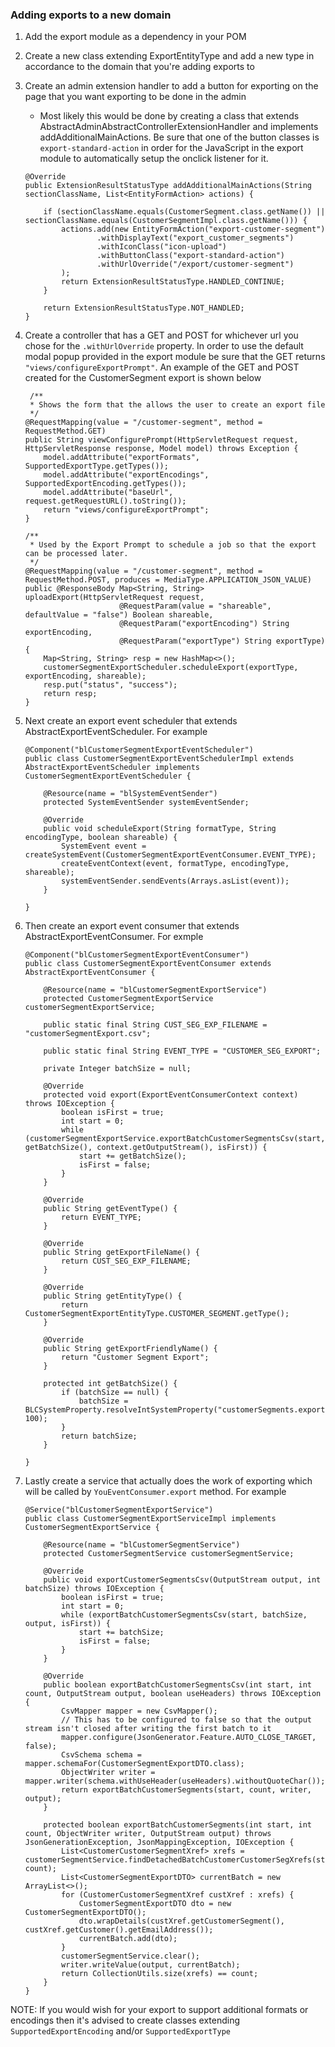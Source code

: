 ### Adding exports to a new domain
1. Add the export module as a dependency in your POM
2. Create a new class extending ExportEntityType and add a new type in accordance to the domain that you're adding exports to
3. Create an admin extension handler to add a button for exporting on the page that you want exporting to be done in the admin
    - Most likely this would be done by creating a class that extends AbstractAdminAbstractControllerExtensionHandler and implements addAdditionalMainActions. Be sure that one of the button classes is `export-standard-action` in order for the JavaScript in the export module to automatically setup the onclick listener for it.
    
    ```
    @Override
    public ExtensionResultStatusType addAdditionalMainActions(String sectionClassName, List<EntityFormAction> actions) {
        
        if (sectionClassName.equals(CustomerSegment.class.getName()) || sectionClassName.equals(CustomerSegmentImpl.class.getName())) {
            actions.add(new EntityFormAction("export-customer-segment")
                    .withDisplayText("export_customer_segments")
                    .withIconClass("icon-upload")
                    .withButtonClass("export-standard-action")
                    .withUrlOverride("/export/customer-segment")
            );
            return ExtensionResultStatusType.HANDLED_CONTINUE;
        }
        
        return ExtensionResultStatusType.NOT_HANDLED;
    }
    ```
    
4. Create a controller that has a GET and POST for whichever url you chose for the `.withUrlOverride` property. In order to use the default modal popup provided in the export module be sure that the GET returns `"views/configureExportPrompt"`. An example of the GET and POST created for the CustomerSegment export is shown below

    ```
     /**
     * Shows the form that the allows the user to create an export file
     */
    @RequestMapping(value = "/customer-segment", method = RequestMethod.GET)
    public String viewConfigurePrompt(HttpServletRequest request, HttpServletResponse response, Model model) throws Exception {
        model.addAttribute("exportFormats", SupportedExportType.getTypes());
        model.addAttribute("exportEncodings", SupportedExportEncoding.getTypes());
        model.addAttribute("baseUrl", request.getRequestURL().toString());
        return "views/configureExportPrompt";
    }

    /**
     * Used by the Export Prompt to schedule a job so that the export can be processed later.
     */
    @RequestMapping(value = "/customer-segment", method = RequestMethod.POST, produces = MediaType.APPLICATION_JSON_VALUE)
    public @ResponseBody Map<String, String> uploadExport(HttpServletRequest request,
                         @RequestParam(value = "shareable", defaultValue = "false") Boolean shareable,
                         @RequestParam("exportEncoding") String exportEncoding,
                         @RequestParam("exportType") String exportType) {
        Map<String, String> resp = new HashMap<>();
        customerSegmentExportScheduler.scheduleExport(exportType, exportEncoding, shareable);
        resp.put("status", "success");
        return resp;
    }
    ```
    
5. Next create an export event scheduler that extends AbstractExportEventScheduler. For example
    
    ```
    @Component("blCustomerSegmentExportEventScheduler")
    public class CustomerSegmentExportEventSchedulerImpl extends AbstractExportEventScheduler implements CustomerSegmentExportEventScheduler {
    
        @Resource(name = "blSystemEventSender")
        protected SystemEventSender systemEventSender;
        
        @Override
        public void scheduleExport(String formatType, String encodingType, boolean shareable) {
            SystemEvent event = createSystemEvent(CustomerSegmentExportEventConsumer.EVENT_TYPE);
            createEventContext(event, formatType, encodingType, shareable);
            systemEventSender.sendEvents(Arrays.asList(event));
        }
        
    }
    ```
    
6. Then create an export event consumer that extends AbstractExportEventConsumer. For exmple

    ```
    @Component("blCustomerSegmentExportEventConsumer")
    public class CustomerSegmentExportEventConsumer extends AbstractExportEventConsumer {
        
        @Resource(name = "blCustomerSegmentExportService")
        protected CustomerSegmentExportService customerSegmentExportService;
        
        public static final String CUST_SEG_EXP_FILENAME = "customerSegmentExport.csv";
        
        public static final String EVENT_TYPE = "CUSTOMER_SEG_EXPORT";
        
        private Integer batchSize = null;
        
        @Override
        protected void export(ExportEventConsumerContext context) throws IOException {
            boolean isFirst = true;
            int start = 0;
            while (customerSegmentExportService.exportBatchCustomerSegmentsCsv(start, getBatchSize(), context.getOutputStream(), isFirst)) {
                start += getBatchSize();
                isFirst = false;
            }
        }
    
        @Override
        public String getEventType() {
            return EVENT_TYPE;
        }
        
        @Override
        public String getExportFileName() {
            return CUST_SEG_EXP_FILENAME;
        }
    
        @Override
        public String getEntityType() {
            return CustomerSegmentExportEntityType.CUSTOMER_SEGMENT.getType();
        }
        
        @Override
        public String getExportFriendlyName() {
            return "Customer Segment Export";
        }
        
        protected int getBatchSize() {
            if (batchSize == null) {
                batchSize = BLCSystemProperty.resolveIntSystemProperty("customerSegments.export.batchSize", 100); 
            }
            return batchSize;
        }
    
    }
    ```
    
7. Lastly create a service that actually does the work of exporting which will be called by `YouEventConsumer.export` method. For example

    ```
    @Service("blCustomerSegmentExportService")
    public class CustomerSegmentExportServiceImpl implements CustomerSegmentExportService {
        
        @Resource(name = "blCustomerSegmentService")
        protected CustomerSegmentService customerSegmentService;
        
        @Override
        public void exportCustomerSegmentsCsv(OutputStream output, int batchSize) throws IOException {
            boolean isFirst = true;
            int start = 0;
            while (exportBatchCustomerSegmentsCsv(start, batchSize, output, isFirst)) {
                start += batchSize;
                isFirst = false;
            }
        }
        
        @Override 
        public boolean exportBatchCustomerSegmentsCsv(int start, int count, OutputStream output, boolean useHeaders) throws IOException {
            CsvMapper mapper = new CsvMapper();
            // This has to be configured to false so that the output stream isn't closed after writing the first batch to it
            mapper.configure(JsonGenerator.Feature.AUTO_CLOSE_TARGET, false);
            CsvSchema schema = mapper.schemaFor(CustomerSegmentExportDTO.class);
            ObjectWriter writer = mapper.writer(schema.withUseHeader(useHeaders).withoutQuoteChar());
            return exportBatchCustomerSegments(start, count, writer, output);
        }
        
        protected boolean exportBatchCustomerSegments(int start, int count, ObjectWriter writer, OutputStream output) throws JsonGenerationException, JsonMappingException, IOException {
            List<CustomerCustomerSegmentXref> xrefs = customerSegmentService.findDetachedBatchCustomerCustomerSegXrefs(start, count);
            List<CustomerSegmentExportDTO> currentBatch = new ArrayList<>();
            for (CustomerCustomerSegmentXref custXref : xrefs) {
                CustomerSegmentExportDTO dto = new CustomerSegmentExportDTO();
                dto.wrapDetails(custXref.getCustomerSegment(), custXref.getCustomer().getEmailAddress());
                currentBatch.add(dto);
            }
            customerSegmentService.clear();
            writer.writeValue(output, currentBatch);
            return CollectionUtils.size(xrefs) == count;
        }
    }
    ```

NOTE: If you would wish for your export to support additional formats or encodings then it's advised to create classes extending `SupportedExportEncoding` and/or `SupportedExportType`